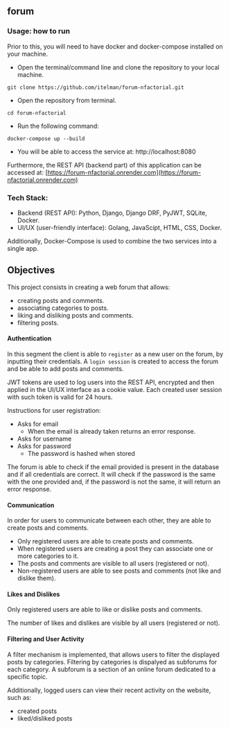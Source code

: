 ## forum

### Usage: how to run

Prior to this, you will need to have docker and docker-compose installed on your machine.

- Open the terminal/command line and clone the repository to your local machine.

```console
git clone https://github.com/itelman/forum-nfactorial.git
```

- Open the repository from terminal.

```console
cd forum-nfactorial
```

- Run the following command:

```console
docker-compose up --build
```

- You will be able to access the service at: http://localhost:8080

Furthermore, the REST API (backend part) of this application can be accessed at: [https://forum-nfactorial.onrender.com](https://forum-nfactorial.onrender.com)

### Tech Stack:

- Backend (REST API): Python, Django, Django DRF, PyJWT, SQLite, Docker.
- UI/UX (user-friendly interface): Golang, JavaScipt, HTML, CSS, Docker.

Additionally, Docker-Compose is used to combine the two services into a single app.

## Objectives

This project consists in creating a web forum that allows:

- creating posts and comments.
- associating categories to posts.
- liking and disliking posts and comments.
- filtering posts.

#### Authentication

In this segment the client is able to `register` as a new user on the forum, by inputting their credentials. A `login session` is created to access the forum and be able to add posts and comments.

JWT tokens are used to log users into the REST API, encrypted and then applied in the UI/UX interface as a cookie value. Each created user session with such token is valid for 24 hours.

Instructions for user registration:

- Asks for email
  - When the email is already taken returns an error response.
- Asks for username
- Asks for password
  - The password is hashed when stored

The forum is able to check if the email provided is present in the database and if all credentials are correct. It will check if the password is the same with the one provided and, if the password is not the same, it will return an error response.

#### Communication

In order for users to communicate between each other, they are able to create posts and comments.

- Only registered users are able to create posts and comments.
- When registered users are creating a post they can associate one or more categories to it.
- The posts and comments are visible to all users (registered or not).
- Non-registered users are able to see posts and comments (not like and dislike them).

#### Likes and Dislikes

Only registered users are able to like or dislike posts and comments.

The number of likes and dislikes are visible by all users (registered or not).

#### Filtering and User Activity

A filter mechanism is implemented, that allows users to filter the displayed posts by categories. Filtering by categories is dispalyed as subforums for each category. A subforum is a section of an online forum dedicated to a specific topic.

Additionally, logged users can view their recent activity on the website, such as:

- created posts
- liked/disliked posts